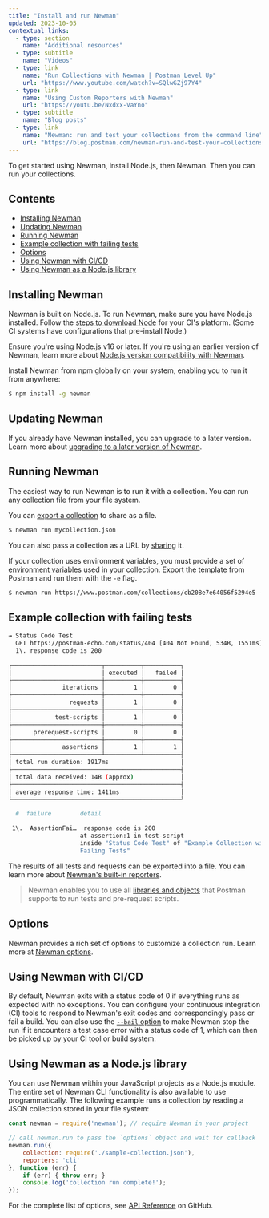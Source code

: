 ```yaml
---
title: "Install and run Newman"
updated: 2023-10-05
contextual_links:
  - type: section
    name: "Additional resources"
  - type: subtitle
    name: "Videos"
  - type: link
    name: "Run Collections with Newman | Postman Level Up"
    url: "https://www.youtube.com/watch?v=SQlwGZj97Y4"
  - type: link
    name: "Using Custom Reporters with Newman"
    url: "https://youtu.be/Nxdxx-VaYno"
  - type: subtitle
    name: "Blog posts"
  - type: link
    name: "Newman: run and test your collections from the command line"
    url: "https://blog.postman.com/newman-run-and-test-your-collections-from-the-command-line/"
---
```


To get started using Newman, install Node.js, then Newman. Then you can run your collections.

## Contents

* [Installing Newman](#installing-newman)
* [Updating Newman](#updating-newman)
* [Running Newman](#running-newman)
* [Example collection with failing tests](#example-collection-with-failing-tests)
* [Options](#options)
* [Using Newman with CI/CD](#using-newman-with-cicd)
* [Using Newman as a Node.js library](#using-newman-as-a-nodejs-library)

## Installing Newman

Newman is built on Node.js. To run Newman, make sure you have Node.js installed. Follow the [steps to download Node](https://nodejs.org/en/download/package-manager/) for your CI's platform. (Some CI systems have configurations that pre-install Node.)

Ensure you're using Node.js v16 or later. If you're using an earlier version of Newman, learn more about [Node.js version compatibility with Newman](https://github.com/postmanlabs/newman#nodejs).

Install Newman from npm globally on your system, enabling you to run it from anywhere:

```bash
$ npm install -g newman
```

## Updating Newman

If you already have Newman installed, you can upgrade to a later version. Learn more about [upgrading to a later version of Newman](https://github.com/postmanlabs/newman/blob/develop/MIGRATION.md).

## Running Newman

The easiest way to run Newman is to run it with a collection. You can run any collection file from your file system.

You can [export a collection](/docs/getting-started/importing-and-exporting/exporting-data/#exporting-collections) to share as a file.

```bash
$ newman run mycollection.json
```

You can also pass a collection as a URL by [sharing](/docs/collaborating-in-postman/sharing/#sharing-postman-elements) it.

If your collection uses environment variables, you must provide a set of [environment variables](/docs/sending-requests/managing-environments/) used in your collection. Export the template from Postman and run them with the `-e` flag.

```bash
$ newman run https://www.postman.com/collections/cb208e7e64056f5294e5 -e dev_environment.json
```

## Example collection with failing tests

```bash
→ Status Code Test
  GET https://postman-echo.com/status/404 [404 Not Found, 534B, 1551ms]
  1\. response code is 200

┌─────────────────────────┬──────────┬──────────┐
│                         │ executed │   failed │
├─────────────────────────┼──────────┼──────────┤
│              iterations │        1 │        0 │
├─────────────────────────┼──────────┼──────────┤
│                requests │        1 │        0 │
├─────────────────────────┼──────────┼──────────┤
│            test-scripts │        1 │        0 │
├─────────────────────────┼──────────┼──────────┤
│      prerequest-scripts │        0 │        0 │
├─────────────────────────┼──────────┼──────────┤
│              assertions │        1 │        1 │
├─────────────────────────┴──────────┴──────────┤
│ total run duration: 1917ms                    │
├───────────────────────────────────────────────┤
│ total data received: 14B (approx)             │
├───────────────────────────────────────────────┤
│ average response time: 1411ms                 │
└───────────────────────────────────────────────┘

  #  failure        detail

 1\.  AssertionFai…  response code is 200
                    at assertion:1 in test-script
                    inside "Status Code Test" of "Example Collection with
                    Failing Tests"
```

The results of all tests and requests can be exported into a file. You can learn more about [Newman's built-in reporters](/docs/collections/using-newman-cli/newman-built-in-reporters/).

> Newman enables you to use all [libraries and objects](/docs/writing-scripts/script-references/postman-sandbox-api-reference/) that Postman supports to run tests and pre-request scripts.

## Options

Newman provides a rich set of options to customize a collection run. Learn more at [Newman options](/docs/collections/using-newman-cli/newman-options/).

## Using Newman with CI/CD

By default, Newman exits with a status code of 0 if everything runs as expected with no exceptions. You can configure your continuous integration (CI) tools to respond to Newman's exit codes and correspondingly pass or fail a build. You can also use the [`--bail` option](/docs/collections/using-newman-cli/newman-options/#miscellaneous-options) to make Newman stop the run if it encounters a test case error with a status code of 1, which can then be picked up by your CI tool or build system.

## Using Newman as a Node.js library

You can use Newman within your JavaScript projects as a Node.js module. The entire set of Newman CLI functionality is also available to use programmatically. The following example runs a collection by reading a JSON collection stored in your file system:

```javascript
const newman = require('newman'); // require Newman in your project

// call newman.run to pass the `options` object and wait for callback
newman.run({
    collection: require('./sample-collection.json'),
    reporters: 'cli'
}, function (err) {
    if (err) { throw err; }
    console.log('collection run complete!');
});
```

For the complete list of options, see [API Reference](https://github.com/postmanlabs/newman#api-reference) on GitHub.
